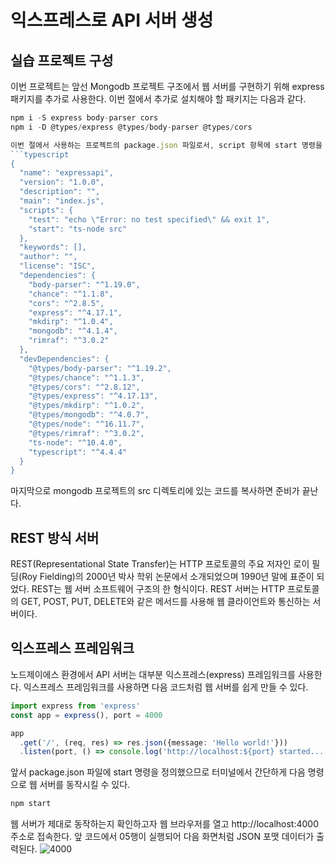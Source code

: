 # 익스프레스로 API 서버 생성

## 실습 프로젝트 구성

이번 프로젝트는 앞선 Mongodb 프로젝트 구조에서 웹 서버를 구현하기 위해 express 패키지를 추가로 사용한다.
이번 절에서 추가로 설치해야 할 패키지는 다음과 같다.
```typescript
npm i -S express body-parser cors
npm i -D @types/express @types/body-parser @types/cors

이번 절에서 사용하는 프로젝트의 package.json 파일로서, script 항목에 start 명령을 추가하였다.
```typescript
{
  "name": "expressapi",
  "version": "1.0.0",
  "description": "",
  "main": "index.js",
  "scripts": {
    "test": "echo \"Error: no test specified\" && exit 1",
    "start": "ts-node src"
  },
  "keywords": [],
  "author": "",
  "license": "ISC",
  "dependencies": {
    "body-parser": "^1.19.0",
    "chance": "^1.1.8",
    "cors": "^2.8.5",
    "express": "^4.17.1",
    "mkdirp": "^1.0.4",
    "mongodb": "^4.1.4",
    "rimraf": "^3.0.2"
  },
  "devDependencies": {
    "@types/body-parser": "^1.19.2",
    "@types/chance": "^1.1.3",
    "@types/cors": "^2.8.12",
    "@types/express": "^4.17.13",
    "@types/mkdirp": "^1.0.2",
    "@types/mongodb": "^4.0.7",
    "@types/node": "^16.11.7",
    "@types/rimraf": "^3.0.2",
    "ts-node": "^10.4.0",
    "typescript": "^4.4.4"
  }
}
```

마지막으로 mongodb 프로젝트의 src 디렉토리에 있는 코드를 복사하면 준비가 끝난다.

## REST 방식 서버

REST(Representational State Transfer)는 HTTP 프로토콜의 주요 저자인 로이 필딩(Roy Fielding)의 2000년 박사 학위 논문에서 소개되었으며 1990년 말에 표준이 되었다.
REST는 웹 서버 소프트웨어 구조의 한 형식이다. REST 서버는 HTTP 프로토콜의 GET, POST, PUT, DELETE와 같은 메서드를 사용해 웹 클라이언트와 통신하는 서버이다.

## 익스프레스 프레임워크

노드제이에스 환경에서 API 서버는 대부분 익스프레스(express) 프레임워크를 사용한다.
익스프레스 프레임워크를 사용하면 다음 코드처럼 웹 서버를 쉽게 만들 수 있다.
```typescript
import express from 'express'
const app = express(), port = 4000

app
  .get('/', (req, res) => res.json({message: 'Hello world!'}))
  .listen(port, () => console.log('http://localhost:${port} started... '))
```

앞서 package.json 파일에 start 명령을 정의했으므로 터미널에서 간단하게 다음 명령으로 웹 서버를 동작시킬 수 있다.
```typescript
npm start
```

웹 서버가 제대로 동작하는지 확인하고자 웹 브라우저를 열고 http://localhost:4000 주소로 접속한다.
앞 코드에서 05행이 실행되어 다음 화면처럼 JSON 포맷 데이터가 출력된다.
![4000](https://user-images.githubusercontent.com/58906858/142161596-044ba973-9d24-480e-bc8a-89a2f98d9543.png)
